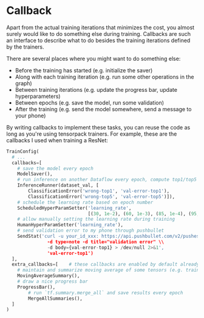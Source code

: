
# Callback

Apart from the actual training iterations that minimizes the cost,
you almost surely would like to do something else during training.
Callbacks are such an interface to describe what to do besides the
training iterations defined by the trainers.

There are several places where you might want to do something else:

* Before the training has started (e.g. initialize the saver)
* Along with each training iteration (e.g. run some other operations in the graph)
* Between training iterations (e.g. update the progress bar, update hyperparameters)
* Between epochs (e.g. save the model, run some validation)
* After the training (e.g. send the model somewhere, send a message to your phone)

By writing callbacks to implement these tasks, you can reuse the code as long as
you're using tensorpack trainers. For example, these are the callbacks I used when training
a ResNet:

```python
TrainConfig(
  # ...
  callbacks=[
    # save the model every epoch
    ModelSaver(),
    # run inference on another Dataflow every epoch, compute top1/top5 classification error and save them in log
    InferenceRunner(dataset_val, [
        ClassificationError('wrong-top1', 'val-error-top1'),
        ClassificationError('wrong-top5', 'val-error-top5')]),
    # schedule the learning rate based on epoch number
    ScheduledHyperParamSetter('learning_rate',
                              [(30, 1e-2), (60, 1e-3), (85, 1e-4), (95, 1e-5)]),
    # allow manually setting the learning rate during training
    HumanHyperParamSetter('learning_rate'),
    # send validation error to my phone through pushbullet
    SendStat('curl -u your_id_xxx: https://api.pushbullet.com/v2/pushes \\
               -d type=note -d title="validation error" \\
               -d body={val-error-top1} > /dev/null 2>&1',
               'val-error-top1')
  ],
  extra_callbacks=[    # these callbacks are enabled by default already
    # maintain and summarize moving average of some tensors (e.g. training loss, training error)
    MovingAverageSummary(),
    # draw a nice progress bar
    ProgressBar(),
		# run `tf.summary.merge_all` and save results every epoch
		MergeAllSummaries(),
  ]
)
```
